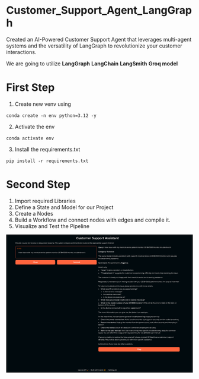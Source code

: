 # Customer_Support_Agent_LangGraph
 Created an AI-Powered Customer Support Agent that leverages multi-agent systems and the versatility of LangGraph to revolutionize your customer interactions.

We are going to utilize **LangGraph** **LangChain** **LangSmith** **Groq model**

# First Step
1. Create new venv using 

```
conda create -n env python=3.12 -y

```
2. Activate the env 

```
conda activate env
```
3. Install the requirements.txt
```
pip install -r requirements.txt
```

# Second Step

1. Import required Libraries
2. Define a State and Model for our Project
3. Create a Nodes 
4. Build a Workflow and connect nodes with edges and compile it.
5. Visualize and Test the Pipeline


![alt text](image.png)